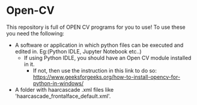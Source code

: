 # Open-CV
This repository is full of OPEN CV programs for you to use!
To use these you need the following:
- A software or application in which python files can be executed and edited in. Eg:(Python IDLE, Jupyter Notebook etc..)
  - If using Python IDLE, you should have an Open CV module installed in it.
    - If not, then use the instruction in this link to do so: https://www.geeksforgeeks.org/how-to-install-opencv-for-python-in-windows/
 - A folder with haarcascade .xml files like 'haarcascade_frontalface_default.xml'.
